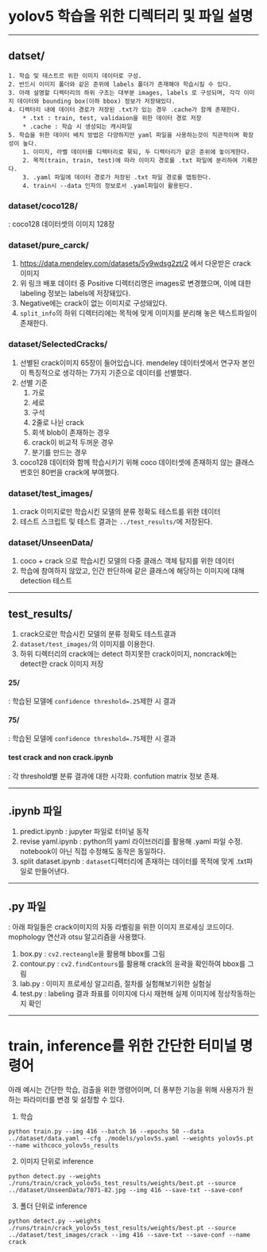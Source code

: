 # yolov5 학습을 위한 디렉터리 및 파일 설명

---
## datset/

    1. 학습 및 테스트르 위한 이미지 데이터로 구성.
    2. 반드시 이미지 폴더와 같은 준위에 labels 폴더가 존재해야 학습시킬 수 있다.
    3. 아래 설명할 디렉터리의 하위 구조는 대부분 images, labels 로 구성되며, 각각 이미지 데이터와 bounding box(이하 bbox) 정보가 저장돼있다.
    4. 디렉터리 내에 데이터 경로가 저장된 .txt가 있는 경우 .cache가 함께 존재한다.
        * .txt : train, test, validaion을 위한 데이터 경로 저장
        * .cache : 학습 시 생성되는 캐시파일
    5. 학습을 위한 데이터 배치 방법은 다양하지만 yaml 파일을 사용하는것이 직관적이며 확장성이 높다.
        1. 이미지, 라벨 데이터를 디렉터리로 묶되, 두 디렉터리가 같은 준위에 놓이게한다.
        2. 목적(train, train, test)에 따라 이미지 경로를 .txt 파일에 분리하여 기록한다.
        3. .yaml 파일에 데이터 경로가 저장된 .txt 파일 경로를 맵핑한다.
        4. train시 --data 인자의 정보로서 .yaml파일이 활용된다.

### dataset/coco128/
: coco128 데이터셋의 이미지 128장

### dataset/pure_carck/
1. https://data.mendeley.com/datasets/5y9wdsg2zt/2 에서 다운받은 crack 이미지
2. 위 링크 배포 데이터 중 Positive 디렉터리명은 images로 변경했으며, 이에 대한 labeling 정보는 labels에 저장돼있다.
3. Negative에는 crack이 없는 이미지로 구성돼있다.
4. `split_info`의 하위 디렉터리에는 목적에 맞게 이미지를 분리해 놓은 텍스트파일이 존재한다.

### dataset/SelectedCracks/
1. 선별된 crack이미지 65장이 들어있습니다. mendeley 데이터셋에서 연구자 본인이 특징적으로 생각하는 7가지 기준으로 데이터를 선별했다.
2. 선별 기준
    1. 가로
    2. 세로
    3. 구석
    4. 2줄로 나뉜 crack
    5. 회색 blob이 존재하는 경우
    6. crack이 비교적 두꺼운 경우
    7. 분기를 만드는 경우
3. coco128 데이터와 함께 학습시키기 위해 coco 데이터셋에 존재하지 않는 클래스 번호인 80번을 crack에 부여했다.

### dataset/test_images/
1. crack 이미지로만 학습시킨 모델의 분류 정확도 테스트를 위한 데이터
2. 테스트 스크립트 및 테스트 결과는 `../test_results/`에 저장된다.

### dataset/UnseenData/
1. coco + crack 으로 학습시킨 모델의 다중 클래스 객체 탐지를 위한 데이터
2. 학습에 참여하지 않았고, 인간 판단하에 같은 클래스에 해당하는 이미지에 대해 detection 테스트

---
## test_results/
1. crack으로만 학습시킨 모델의 분류 정확도 테스트결과
2. `dataset/test_images/`의 이미지를 이용한다.
3. 하위 디렉터리의 crack에는 detect 하지못한 crack이미지, noncrack에는 detect한 crack 이미지 저장

#### 25/
: 학습된 모델에 `confidence threshold=.25`제한 시 결과

#### 75/
: 학습된 모델에 `confidence threshold=.75`제한 시 결과

#### test crack and non crack.ipynb
: 각 threshold별 분류 결과에 대한 시각화. confution matrix 정보 존재.

---
## .ipynb 파일
1. predict.ipynb : jupyter 파일로 터미널 동작
2. revise yaml.ipynb : python의 yaml 라이브러리를 활용해 .yaml 파일 수정. notebook이 아닌 직접 수정해도 동작은 동일하다.
3. split dataset.ipynb : `dataset`디렉터리에 존재하는 데이터를 목적에 맞게 .txt파일로 만들어낸다.

---
## .py 파일
: 아래 파일들은 crack이미지의 자동 라벨링을 위한 이미지 프로세싱 코드이다. mophology 연산과 otsu 알고리즘을 사용했다.
1. box.py : `cv2.recteangle`을 활용해 bbox를 그림
2. contour.py : `cv2.findContours`를 활용해 crack의 윤곽을 확인하여 bbox를 그림
3. lab.py : 이미지 프로세싱 알고리즘, 절차를 실험해보기위한 실험실
4. test.py : labeling 결과 좌표를 이미지에 다시 재현해 실제 이미지에 정상작동하는지 확인

---
# train, inference를 위한 간단한 터미널 명령어
아래 예시는 간단한 학습, 검출을 위한 명령어이며, 더 풍부한 기능을 위해 사용자가 원하는 파라미터를 변경 및 설정할 수 있다.

1. 학습
```
python train.py --img 416 --batch 16 --epochs 50 --data ../dataset/data.yaml --cfg ./models/yolov5s.yaml --weights yolov5s.pt --name withcoco_yolov5s_results
```

2. 이미지 단위로 inference
```
python detect.py --weights ./runs/train/crack_yolov5s_test_results/weights/best.pt --source ../dataset/UnseenData/7071-82.jpg --img 416 --save-txt --save-conf
```

3. 폴더 단위로 inference
```
python detect.py --weights ./runs/train/crack_yolov5s_test_results/weights/best.pt --source ../dataset/test_images/crack --img 416 --save-txt --save-conf --name crack
```